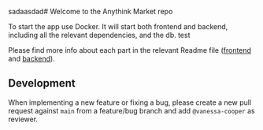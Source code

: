 sadaasdad# Welcome to the Anythink Market repo

To start the app use Docker. It will start both frontend and backend, including all the relevant dependencies, and the db. test

Please find more info about each part in the relevant Readme file ([frontend](frontend/readme.md) and [backend](backend/README.md)).

## Development

When implementing a new feature or fixing a bug, please create a new pull request against `main` from a feature/bug branch and add `@vanessa-cooper` as reviewer.
